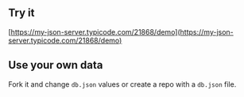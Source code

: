 ## Try it

[https://my-json-server.typicode.com/21868/demo](https://my-json-server.typicode.com/21868/demo)

## Use your own data

Fork it and change `db.json` values or create a repo with a `db.json` file.
